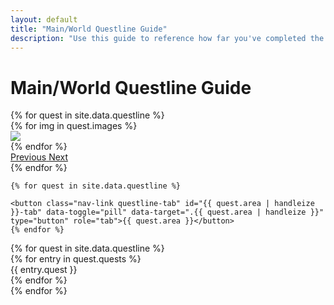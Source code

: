 ```yaml
---
layout: default
title: "Main/World Questline Guide"
description: "Use this guide to reference how far you've completed the various World questlines on Lost Ark."
---
```



<h1>Main/World Questline Guide</h1>
<div class="d-flex align-items-start">
  <div class="nav flex-column nav-pills col-4" id="myPill" role="tablist" aria-orientation="vertical">
{% for quest in site.data.questline %}
<div id="carousel-{{ quest.area | handleize }}" class="collapse carousel slide {{ quest.area | handleize }}" data-ride="carousel">
  <div class="carousel-inner">
    {% for img in quest.images %}
    <div class="carousel-item {% if img.first == true %}active{% endif %}">
      <img class="d-block w-100" src="/assets/img/main-quest/{{ img.image }}.png">
    </div>
    {% endfor %}
  </div>
  <a class="carousel-control-prev" style="max-height:370px;" href="#carouselExampleControls" role="button" data-slide="prev">
    <span class="carousel-control-prev-icon" aria-hidden="true"></span>
    <span class="sr-only">Previous</span>
  </a>
  <a class="carousel-control-next" style="max-height:370px;" href="#carouselExampleControls" role="button" data-slide="next">
    <span class="carousel-control-next-icon" aria-hidden="true"></span>
    <span class="sr-only">Next</span>
  </a>
</div>
{% endfor %}

    {% for quest in site.data.questline %}

    <button class="nav-link questline-tab" id="{{ quest.area | handleize }}-tab" data-toggle="pill" data-target=".{{ quest.area | handleize }}" type="button" role="tab">{{ quest.area }}</button>
    {% endfor %}
  </div>
  <div class="tab-content">
    {% for quest in site.data.questline %}
    <div class="tab-pane fade {% if quest.area == 'Tortoyk' %}show active{% endif %} {{ quest.area | handleize }}" role="tabpanel">
    <div class="outer">
      <div class="progress-steps">
      <div class="right">
      {% for entry in quest.quests %}
          <div {% if entry.last == true %}class="done"{% endif %} {% if entry.first == true %}class="current"{% endif %}>{{ entry.quest }}</div>
      {% endfor %}
      </div>
    </div>  
    </div>  
    </div>
    {% endfor %}
  </div>
</div>

<script>
  
// Test code

$('.progress-steps').each((_, progress) => {
  
  const steps = $('> div.right > div', progress);

  steps.each((i, el) => $(el).mouseenter(e => onHover(el)));

  const onHover = (el) => {
      steps.removeClass(['current', 'prev']);
      el.classList.add('current');
      $(el).prevAll().slice(1).addClass('prev');
    };
})

</script>
